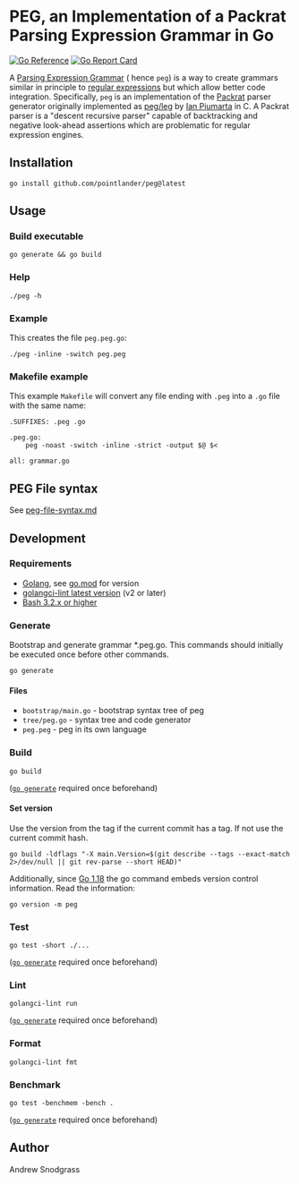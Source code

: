 # PEG, an Implementation of a Packrat Parsing Expression Grammar in Go

[![Go Reference](https://pkg.go.dev/badge/github.com/pointlander/peg.svg)](https://pkg.go.dev/github.com/pointlander/peg)
[![Go Report Card](https://goreportcard.com/badge/github.com/pointlander/peg)](https://goreportcard.com/report/github.com/pointlander/peg)

A [Parsing Expression Grammar](https://en.wikipedia.org/wiki/Parsing_expression_grammar) ( hence `peg`) is a way to create grammars similar in principle to [regular expressions](https://en.wikipedia.org/wiki/Regular_expression) but which allow better code integration. Specifically, `peg` is an implementation of the [Packrat](https://en.wikipedia.org/wiki/Parsing_expression_grammar#Implementing_parsers_from_parsing_expression_grammars) parser generator originally implemented as [peg/leg](https://www.piumarta.com/software/peg/) by [Ian Piumarta](https://www.piumarta.com/cv/) in C. A Packrat parser is a "descent recursive parser" capable of backtracking and negative look-ahead assertions which are problematic for regular expression engines.

## Installation

```
go install github.com/pointlander/peg@latest
```


## Usage

### Build executable

```
go generate && go build
```

### Help

```
./peg -h
```


### Example

This creates the file `peg.peg.go`:
```
./peg -inline -switch peg.peg
```


### Makefile example

This example `Makefile` will convert any file ending with `.peg` into a `.go` file with the same name:

```make
.SUFFIXES: .peg .go

.peg.go:
	peg -noast -switch -inline -strict -output $@ $<

all: grammar.go
```

## PEG File syntax

See [peg-file-syntax.md](docs/peg-file-syntax)


## Development

### Requirements

* [Golang](https://golang.org/doc/install), see [go.mod](go.mod) for version
* [golangci-lint latest version](https://github.com/golangci/golangci-lint#install) (v2 or later)
* [Bash 3.2.x or higher](https://www.gnu.org/software/bash)


### Generate

Bootstrap and generate grammar *.peg.go. This commands should initially be executed once before other commands. 
```
go generate
```

#### Files

* `bootstrap/main.go` - bootstrap syntax tree of peg
* `tree/peg.go` - syntax tree and code generator
* `peg.peg` - peg in its own language


### Build

```
go build
```

([`go generate`](#generate) required once beforehand)


#### Set version

Use the version from the tag if the current commit has a tag. If not use the current commit hash.
```
go build -ldflags "-X main.Version=$(git describe --tags --exact-match 2>/dev/null || git rev-parse --short HEAD)"
```

Additionally, since [Go 1.18](https://go.dev/doc/go1.18) the go command embeds version control information. Read the information:
```
go version -m peg
```


### Test

```
go test -short ./...
```

([`go generate`](#generate) required once beforehand)


### Lint

```
golangci-lint run
```

([`go generate`](#generate) required once beforehand)


### Format

```
golangci-lint fmt
```


### Benchmark
```
go test -benchmem -bench .
```

([`go generate`](#generate) required once beforehand)


## Author

Andrew Snodgrass
